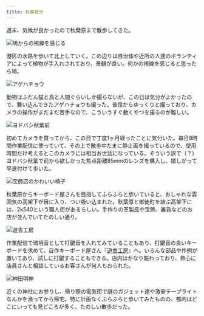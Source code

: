 ```yaml
---
title: 秋葉散歩
---
```

週末、気候が良かったので秋葉原まで散歩してきた。

![](https://lh4.googleusercontent.com/_1Q-QEy93oz-yU9QEoWGKQh6WhNZ9dryHiGYhgbXgshvH7gRj2iwiel7NFbxDecHoBdmfXSqG3f8PaJ55qcpaMYAZW6OLdShuDlD8iq0afyYziVmcn7zpWuUA1WdS8gU5syZcKRKbCHTXJH-ovg2v-U "鳩からの視線を感じる")

港区の水路を歩いて北上していく。この辺りは自治体や近所の人達のボランティアによって植物が手入れされており、景観が良い。何かの視線を感じると思ったら鳩。

![](https://lh6.googleusercontent.com/gf9rCSXRi6gtfImb7Shsd8G5sJ6Wc19-vt0TFUd8slkYlyudsbAGwGqFRVze4snxx8WYFRaH3BlOR-lpStwVgH91W_mAcZZcEBoz4ruIV5S-35-xCYZ_zOJWkZ5cXxDfodV1oOLhxWT7V4Ay9rYd46E "アゲハチョウ")

動物はふだん猫と鳥と人間ぐらいしか撮らないが、この日は気分がよかったので、舞い込んできたアゲハチョウも撮った。普段からゆっくりと撮っており、カメラの操作がまだまだ苦手なので、こういうすぐ動くやつを撮るのが難しい。

![](https://lh5.googleusercontent.com/6Ax5bB-zZA7QgbYPHB8X18tsnL8oUWsNq5DSUsBvkgZOaWqbGXpH4hRQwNLbInuMOIgeapwlcQFxCqnQ99JaDdVcqqYdOHuSumjCfwSIxDGcchmlzuOeKDQyBnJlIVgSy4WSqxbtN1NRpFot_KrYv38 "ヨドバシ秋葉前")

初めてカメラを買ってから、この日で丁度1ヶ月経ったことに気付いた。毎日9時間作業配信に使っていて、その上で散歩中たまに静止画を撮っているので、使用時間だけ考えるとこのカメラには相当お世話になっている。そういう訳で（？）ヨドバシ秋葉で前から欲しかった焦点距離85mmのレンズを購入し、嬉しがって早速付けて歩いた。

![](https://lh6.googleusercontent.com/tqI3q5H_7rz3TqCVaGEJqvXh56UdgFNQ4-yrZ76OdFhc3Kw3x4aZMDmYjNsyKXxqC-ktlLi52x3YWdmjnpIzAsVlbrVszfCg03K7zv4wRoKhUk3YgLojJwd8wwvK8RUSvlkaD6DpZF3z8r92j-0eV-Y "宝飾店のかわいい椅子")

秋葉原からキーボード屋さんを目指してふらふらと歩いていると、おしゃれな雰囲気の高架下が目に入り、つい吸い込まれた。秋葉原と御徒町を結ぶ高架下には、2k540という職人街があるらしい。手作りの革製品や宝飾、雑貨などのお店が並んでいてたのしい通り。

![](https://lh4.googleusercontent.com/ZmWtbfS2SEzyoAjZgYDRVExiJ4qOQWUT5eWCdUbl5Q0PqXVO7eiIcwg_f39xjUHC0AYg-3Shvqp57YrIFkXXZQUBmUVrqe0g6bgCOKUuz4D3pY1shFDV3ZqKHF7xAPy1hASgAfLxtqUB9CtMjWEfp_8 "遊舎工房")

作業配信で環境音として打鍵音を入れてみていることもあり、打鍵音の良いキーボードを求めて、自作キーボード屋さん『[遊舎工房](https://yushakobo.jp/)』へ。いろんな部品や作例が置いてあり、試しに打鍵することもできる。店内はかなり賑わっており、熱心に店員さんと相談しているお客さんが何人もおられた。

![](https://lh4.googleusercontent.com/uN0YqrNO1bH0lYtt_rHN42yozOSmH9qwvvfQ6gu-CAnMuUa6cByH6m3hMuWnwPiW1ViHNnlPz2sjv5Ii_0NQlrmkrjuigSDLblf8TQTgS1DJC1_FOqHC25ofF1QnZif-IqgBoDLQZwIdosKfHY78ZFY "神田明神")

近くの神社にお参りし、帰り際の電気街で謎のガジェット達や激安テープライトなんかを漁ってから帰宅。特に計画なくぶらぶらと歩いてみたものの、都内はどこにいっても見どころが多く、たのしい散歩だった。
